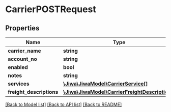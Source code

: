 # CarrierPOSTRequest

## Properties
Name | Type | Description | Notes
------------ | ------------- | ------------- | -------------
**carrier_name** | **string** |  | [optional] 
**account_no** | **string** |  | [optional] 
**enabled** | **bool** |  | [optional] 
**notes** | **string** |  | [optional] 
**services** | [**\Jiwa\JiwaModel\CarrierService[]**](CarrierService.md) |  | [optional] 
**freight_descriptions** | [**\Jiwa\JiwaModel\CarrierFreightDescription[]**](CarrierFreightDescription.md) |  | [optional] 

[[Back to Model list]](../README.md#documentation-for-models) [[Back to API list]](../README.md#documentation-for-api-endpoints) [[Back to README]](../README.md)


